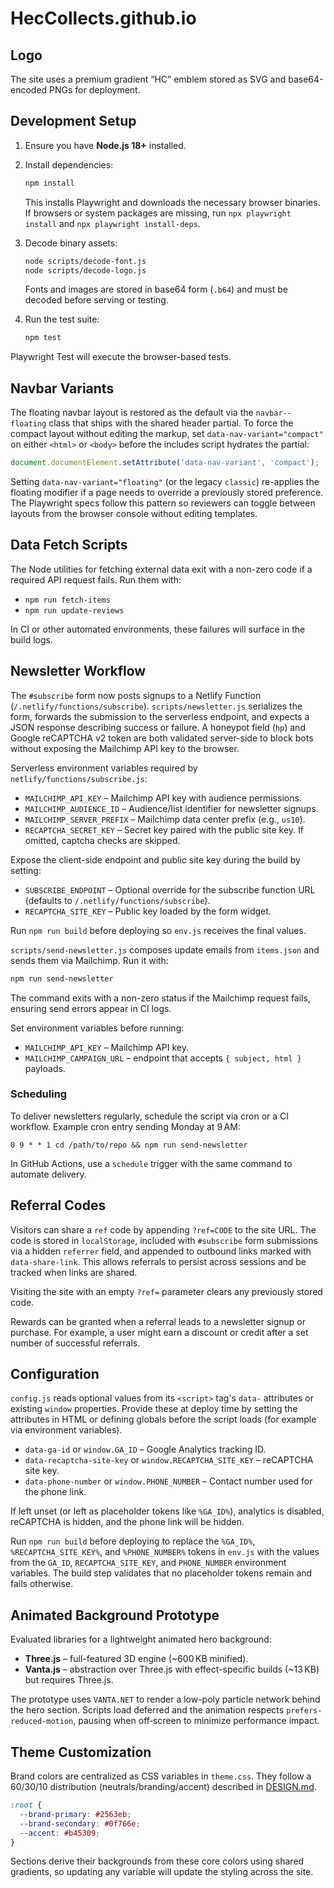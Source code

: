 # HecCollects.github.io

## Logo

The site uses a premium gradient “HC” emblem stored as SVG and base64-encoded PNGs for deployment.

## Development Setup

1. Ensure you have **Node.js 18+** installed.

2. Install dependencies:

   ```bash
   npm install
   ```

   This installs Playwright and downloads the necessary browser binaries.
    If browsers or system packages are missing, run `npx playwright install` and `npx playwright install-deps`.

3. Decode binary assets:

   ```bash
   node scripts/decode-font.js
   node scripts/decode-logo.js
   ```

   Fonts and images are stored in base64 form (`.b64`) and must be decoded before serving or testing.

4. Run the test suite:

   ```bash
   npm test
   ```

Playwright Test will execute the browser-based tests.

## Navbar Variants

The floating navbar layout is restored as the default via the `navbar--floating` class that ships with the shared header partial.
To force the compact layout without editing the markup, set `data-nav-variant="compact"` on either `<html>` or `<body>` before the includes script hydrates the partial:

```js
document.documentElement.setAttribute('data-nav-variant', 'compact');
```

Setting `data-nav-variant="floating"` (or the legacy `classic`) re-applies the floating modifier if a page needs to override a previously stored preference.
The Playwright specs follow this pattern so reviewers can toggle between layouts from the browser console without editing templates.

## Data Fetch Scripts

The Node utilities for fetching external data exit with a non-zero code if a required API request fails. Run them with:

- `npm run fetch-items`
- `npm run update-reviews`

In CI or other automated environments, these failures will surface in the build logs.

## Newsletter Workflow

The `#subscribe` form now posts signups to a Netlify Function (`/.netlify/functions/subscribe`).
`scripts/newsletter.js` serializes the form, forwards the submission to the serverless endpoint, and
expects a JSON response describing success or failure. A honeypot field (`hp`) and Google reCAPTCHA v2
token are both validated server-side to block bots without exposing the Mailchimp API key to the
browser.

Serverless environment variables required by `netlify/functions/subscribe.js`:

- `MAILCHIMP_API_KEY` – Mailchimp API key with audience permissions.
- `MAILCHIMP_AUDIENCE_ID` – Audience/list identifier for newsletter signups.
- `MAILCHIMP_SERVER_PREFIX` – Mailchimp data center prefix (e.g., `us10`).
- `RECAPTCHA_SECRET_KEY` – Secret key paired with the public site key. If omitted, captcha checks are skipped.

Expose the client-side endpoint and public site key during the build by setting:

- `SUBSCRIBE_ENDPOINT` – Optional override for the subscribe function URL (defaults to `/.netlify/functions/subscribe`).
- `RECAPTCHA_SITE_KEY` – Public key loaded by the form widget.

Run `npm run build` before deploying so `env.js` receives the final values.

`scripts/send-newsletter.js` composes update emails from `items.json` and sends them via Mailchimp.
Run it with:

```bash
npm run send-newsletter
```

The command exits with a non-zero status if the Mailchimp request fails, ensuring send errors appear in CI logs.

Set environment variables before running:

- `MAILCHIMP_API_KEY` – Mailchimp API key.
- `MAILCHIMP_CAMPAIGN_URL` – endpoint that accepts `{ subject, html }` payloads.

### Scheduling

To deliver newsletters regularly, schedule the script via cron or a CI workflow.
Example cron entry sending Monday at 9 AM:

```
0 9 * * 1 cd /path/to/repo && npm run send-newsletter
```

In GitHub Actions, use a `schedule` trigger with the same command to automate delivery.

## Referral Codes

Visitors can share a `ref` code by appending `?ref=CODE` to the site URL. The code is stored in `localStorage`, included with `#subscribe` form submissions via a hidden `referrer` field, and appended to outbound links marked with `data-share-link`. This allows referrals to persist across sessions and be tracked when links are shared.

Visiting the site with an empty `?ref=` parameter clears any previously stored code.

Rewards can be granted when a referral leads to a newsletter signup or purchase. For example, a user might earn a discount or credit after a set number of successful referrals.

## Configuration

`config.js` reads optional values from its `<script>` tag's `data-` attributes or existing `window` properties.
Provide these at deploy time by setting the attributes in HTML or defining globals before the script loads (for example via environment variables).

- `data-ga-id` or `window.GA_ID` – Google Analytics tracking ID.
- `data-recaptcha-site-key` or `window.RECAPTCHA_SITE_KEY` – reCAPTCHA site key.
- `data-phone-number` or `window.PHONE_NUMBER` – Contact number used for the phone link.

If left unset (or left as placeholder tokens like `%GA_ID%`), analytics is disabled, reCAPTCHA is hidden, and the phone link will be hidden.

Run `npm run build` before deploying to replace the `%GA_ID%`, `%RECAPTCHA_SITE_KEY%`, and `%PHONE_NUMBER%` tokens in `env.js` with the
values from the `GA_ID`, `RECAPTCHA_SITE_KEY`, and `PHONE_NUMBER` environment variables. The build step validates that no
placeholder tokens remain and fails otherwise.

## Animated Background Prototype

Evaluated libraries for a lightweight animated hero background:

- **Three.js** – full-featured 3D engine (~600 KB minified).
- **Vanta.js** – abstraction over Three.js with effect-specific builds (~13 KB) but requires Three.js.

The prototype uses `VANTA.NET` to render a low-poly particle network behind the hero section. Scripts load deferred and the animation respects `prefers-reduced-motion`, pausing when off‑screen to minimize performance impact.


## Theme Customization

Brand colors are centralized as CSS variables in `theme.css`. They follow a 60/30/10 distribution (neutrals/branding/accent) described in [DESIGN.md](DESIGN.md).

```css
:root {
  --brand-primary: #2563eb;
  --brand-secondary: #0f766e;
  --accent: #b45309;
}
```

Sections derive their backgrounds from these core colors using shared gradients, so updating any variable will update the styling across the site.

